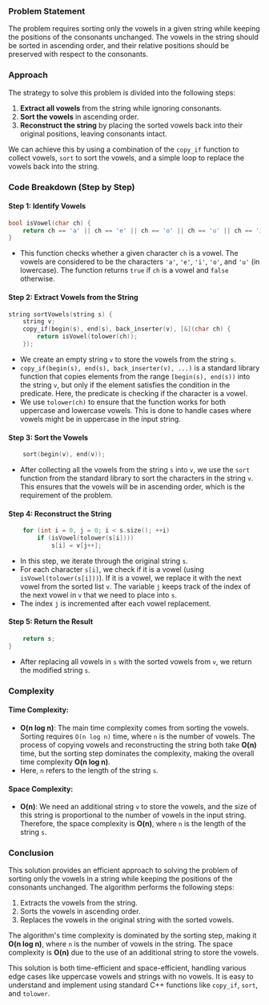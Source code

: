 ### Problem Statement

The problem requires sorting only the vowels in a given string while keeping the positions of the consonants unchanged. The vowels in the string should be sorted in ascending order, and their relative positions should be preserved with respect to the consonants.

### Approach

The strategy to solve this problem is divided into the following steps:
1. **Extract all vowels** from the string while ignoring consonants.
2. **Sort the vowels** in ascending order.
3. **Reconstruct the string** by placing the sorted vowels back into their original positions, leaving consonants intact.

We can achieve this by using a combination of the `copy_if` function to collect vowels, `sort` to sort the vowels, and a simple loop to replace the vowels back into the string.

### Code Breakdown (Step by Step)

#### Step 1: Identify Vowels
```cpp
bool isVowel(char ch) {
    return ch == 'a' || ch == 'e' || ch == 'o' || ch == 'u' || ch == 'i';
}
```
- This function checks whether a given character `ch` is a vowel. The vowels are considered to be the characters `'a'`, `'e'`, `'i'`, `'o'`, and `'u'` (in lowercase). The function returns `true` if `ch` is a vowel and `false` otherwise.

#### Step 2: Extract Vowels from the String
```cpp
string sortVowels(string s) {
    string v;
    copy_if(begin(s), end(s), back_inserter(v), [&](char ch) { 
        return isVowel(tolower(ch)); 
    });
```
- We create an empty string `v` to store the vowels from the string `s`.
- `copy_if(begin(s), end(s), back_inserter(v), ...)` is a standard library function that copies elements from the range `[begin(s), end(s))` into the string `v`, but only if the element satisfies the condition in the predicate. Here, the predicate is checking if the character is a vowel. 
- We use `tolower(ch)` to ensure that the function works for both uppercase and lowercase vowels. This is done to handle cases where vowels might be in uppercase in the input string.

#### Step 3: Sort the Vowels
```cpp
    sort(begin(v), end(v));
```
- After collecting all the vowels from the string `s` into `v`, we use the `sort` function from the standard library to sort the characters in the string `v`. This ensures that the vowels will be in ascending order, which is the requirement of the problem.

#### Step 4: Reconstruct the String
```cpp
    for (int i = 0, j = 0; i < s.size(); ++i)
        if (isVowel(tolower(s[i])))
            s[i] = v[j++];
```
- In this step, we iterate through the original string `s`.
- For each character `s[i]`, we check if it is a vowel (using `isVowel(tolower(s[i]))`). If it is a vowel, we replace it with the next vowel from the sorted list `v`. The variable `j` keeps track of the index of the next vowel in `v` that we need to place into `s`.
- The index `j` is incremented after each vowel replacement.

#### Step 5: Return the Result
```cpp
    return s;
}
```
- After replacing all vowels in `s` with the sorted vowels from `v`, we return the modified string `s`.

### Complexity

#### Time Complexity:
- **O(n log n)**: The main time complexity comes from sorting the vowels. Sorting requires `O(n log n)` time, where `n` is the number of vowels. The process of copying vowels and reconstructing the string both take **O(n)** time, but the sorting step dominates the complexity, making the overall time complexity **O(n log n)**.
- Here, `n` refers to the length of the string `s`.

#### Space Complexity:
- **O(n)**: We need an additional string `v` to store the vowels, and the size of this string is proportional to the number of vowels in the input string. Therefore, the space complexity is **O(n)**, where `n` is the length of the string `s`.

### Conclusion

This solution provides an efficient approach to solving the problem of sorting only the vowels in a string while keeping the positions of the consonants unchanged. The algorithm performs the following steps:
1. Extracts the vowels from the string.
2. Sorts the vowels in ascending order.
3. Replaces the vowels in the original string with the sorted vowels.

The algorithm's time complexity is dominated by the sorting step, making it **O(n log n)**, where `n` is the number of vowels in the string. The space complexity is **O(n)** due to the use of an additional string to store the vowels.

This solution is both time-efficient and space-efficient, handling various edge cases like uppercase vowels and strings with no vowels. It is easy to understand and implement using standard C++ functions like `copy_if`, `sort`, and `tolower`.